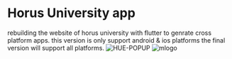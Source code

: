 
# Horus University app
rebuilding the website of horus university with flutter to genrate cross platform apps.
this version is only support android & ios platforms
the final version will support all platforms.
![HUE-POPUP](https://user-images.githubusercontent.com/60294043/127826063-820eaae9-d25d-4de4-9247-ac361f3c8ba0.jpg)
![mlogo](https://user-images.githubusercontent.com/60294043/127826150-c11c8a64-3487-44da-b8dd-c8ac9b6bdd7f.png)
